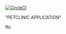 [![CircleCI](https://circleci.com/gh/Thor-TechSavy/petclinic.svg?style=svg)](https://circleci.com/gh/Thor-TechSavy/petclinic)


"PETCLINIC APPLICATION" 



 ffo